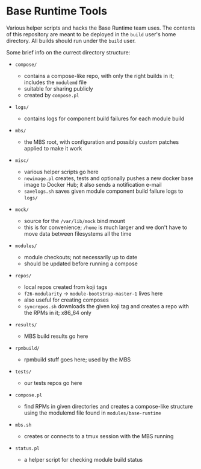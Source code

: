 # Base Runtime Tools

Various helper scripts and hacks the Base Runtime team uses.
The contents of this repository are meant to be deployed in
the `build` user's home directory.
All builds should run under the `build` user.

Some brief info on the currect directory structure:

* `compose/`
    * contains a compose-like repo, with only the right
      builds in it; includes the `modulemd` file
    * suitable for sharing publicly
    * created by `compose.pl`

* `logs/`
    * contains logs for component build failures for each
      module build

* `mbs/`
    * the MBS root, with configuration and possibly custom
      patches applied to make it work

* `misc/`
    * various helper scripts go here
    * `newimage.pl` creates, tests and optionally pushes a new
      docker base image to Docker Hub; it also sends a notification
      e-mail
    * `savelogs.sh` saves given module component build failure logs
      to `logs/`

* `mock/`
    * source for the `/var/lib/mock` bind mount
    * this is for convenience; `/home` is much larger and we don't
      have to move data between filesystems all the time

* `modules/`
    * module checkouts; not necessarily up to date
    * should be updated before running a compose

* `repos/`
    * local repos created from koji tags
    * `f26-modularity` -> `module-bootstrap-master-1` lives here
    * also useful for creating composes
    * `syncrepos.sh` downloads the given koji tag and creates a repo
      with the RPMs in it; x86_64 only

* `results/`
    * MBS build results go here

* `rpmbuild/`
    * rpmbuild stuff goes here; used by the MBS

* `tests/`
    * our tests repos go here

* `compose.pl`
    * find RPMs in given directories and creates a compose-like
      structure using the modulemd file found in `modules/base-runtime`

* `mbs.sh`
    * creates or connects to a tmux session with the MBS running

* `status.pl`
    * a helper script for checking module build status
